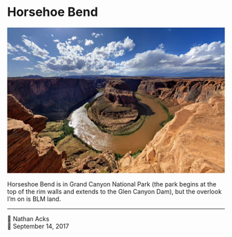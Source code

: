 # Horsehoe Bend

![A wide-angle shot of the iconic Horseshoe Bend in the Colorado River](assets/9065b719a837b3411a0cde2f4d14e408.webp)

Horseshoe Bend is in Grand Canyon National Park (the park begins at the top of the rim walls and extends to the Glen Canyon Dam), but the overlook I’m on is BLM land.

- - - -

👤 Nathan Acks  
📅 September 14, 2017
